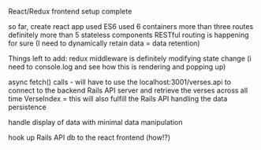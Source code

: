React/Redux frontend setup complete

so far,
create react app used
ES6 used
6 containers
more than three routes
definitely more than 5 stateless components
RESTful routing is happening for sure (I need to dynamically retain data = data retention)

Things left to add:
redux middleware is definitely modifying state change (i need to console.log and see how this is rendering and popping up)

async fetch() calls - will have to use the localhost:3001/verses.api to connect to the backend Rails API server and retrieve the verses across all time VerseIndex
 = this will also fulfill the Rails API handling the data persistence

handle display of data with minimal data manipulation

hook up Rails API db to the react frontend (how!?)
